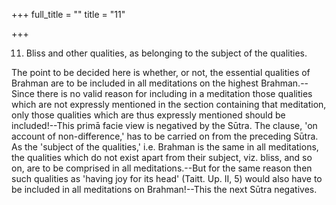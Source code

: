 +++
full_title = ""
title = "11"

+++


11. Bliss and other qualities, as belonging to the subject of the qualities.

The point to be decided here is whether, or not, the essential qualities of Brahman are to be included in all meditations on the highest Brahman.--Since there is no valid reason for including in a meditation those qualities which are not expressly mentioned in the section containing that meditation, only those qualities which are thus expressly mentioned should be included!--This primā facie view is negatived by the Sūtra. The clause, 'on account of non-difference,' has to be carried on from the preceding Sūtra. As the 'subject of the qualities,' i.e. Brahman is the same in all meditations, the qualities which do not exist apart from their subject, viz. bliss, and so on, are to be comprised in all meditations.--But for the same reason then such qualities as 'having joy for its head' (Taitt. Up. II, 5) would also have to be included in all meditations on Brahman!--This the next Sūtra negatives.

